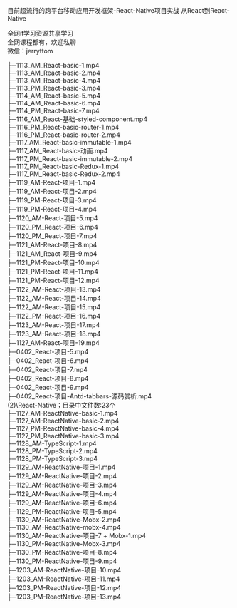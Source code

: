 目前超流行的跨平台移动应用开发框架-React-Native项目实战 从React到React-Native

全网it学习资源共享学习<br>全网课程都有，欢迎私聊<br>微信：jerryttom<br>

├─1113_AM_React-basic-1.mp4<br> ├─1113_AM_React-basic-2.mp4<br> ├─1113_AM_React-basic-4.mp4<br> ├─1113_PM_React-basic-3.mp4<br> ├─1114_AM_React-basic-5.mp4<br> ├─1114_AM_React-basic-6.mp4<br> ├─1114_PM_React-basic-7.mp4<br> ├─1116_AM_React-基础-styled-component.mp4<br> ├─1116_PM_React-basic-router-1.mp4<br> ├─1116_PM_React-basic-router-2.mp4<br> ├─1117_AM_React-basic-immutable-1.mp4<br> ├─1117_AM_React-basic-动画.mp4<br> ├─1117_PM_React-basic-immutable-2.mp4<br> ├─1117_PM_React-basic-Redux-1.mp4<br> ├─1117_PM_React-basic-Redux-2.mp4<br> ├─1119_AM-React-项目-1.mp4<br> ├─1119_AM-React-项目-2.mp4<br> ├─1119_PM-React-项目-3.mp4<br> ├─1119_PM-React-项目-4.mp4<br> ├─1120_AM-React-项目-5.mp4<br> ├─1120_PM_React-项目-6.mp4<br> ├─1120_PM_React-项目-7.mp4<br> ├─1121_AM-React-项目-8.mp4<br> ├─1121_AM_React-项目-9.mp4<br> ├─1121_PM-React-项目-10.mp4<br> ├─1121_PM-React-项目-11.mp4<br> ├─1121_PM-React-项目-12.mp4<br> ├─1122_AM-React-项目-13.mp4<br> ├─1122_AM-React-项目-14.mp4<br> ├─1122_AM-React-项目-15.mp4<br> ├─1122_PM-React-项目-16.mp4<br> ├─1123_AM-React-项目-17.mp4<br> ├─1123_AM-React-项目-18.mp4<br> ├─1127_AM-React-项目-19.mp4<br> ├─0402_React-项目-5.mp4<br> ├─0402_React-项目-6.mp4<br> ├─0402_React-项目-7.mp4<br> ├─0402_React-项目-8.mp4<br> ├─0402_React-项目-9.mp4<br> ├─0402_React-项目-Antd-tabbars-源码赏析.mp4<br> (2)\React-Native；目录中文件数:23个<br> ├─1127_AM-ReactNative-basic-1.mp4<br> ├─1127_AM-ReactNative-basic-2.mp4<br> ├─1127_PM-ReactNative-basic-4.mp4<br> ├─1127_PM_ReactNative-basic-3.mp4<br> ├─1128_AM-TypeScript-1.mp4<br> ├─1128_PM-TypeScript-2.mp4<br> ├─1128_PM-TypeScript-3.mp4<br> ├─1129_AM-ReactNative-项目-1.mp4<br> ├─1129_AM-ReactNative-项目-2.mp4<br> ├─1129_AM-ReactNative-项目-3.mp4<br> ├─1129_AM-ReactNative-项目-4.mp4<br> ├─1129_AM-ReactNative-项目-6.mp4<br> ├─1129_PM-ReactNative-项目-5.mp4<br> ├─1130_AM-ReactNative-Mobx-2.mp4<br> ├─1130_AM-ReactNative-mobx-4.mp4<br> ├─1130_AM-ReactNative-项目-7 + Mobx-1.mp4<br> ├─1130_PM-ReactNative-Mobx-3.mp4<br> ├─1130_PM-ReactNative-项目-8.mp4<br> ├─1130_PM-ReactNative-项目-9.mp4<br> ├─1203_AM-ReactNative-项目-10.mp4<br> ├─1203_AM-ReactNative-项目-11.mp4<br> ├─1203_PM-ReactNative-项目-12.mp4<br> ├─1203_PM-ReactNative-项目-13.mp4